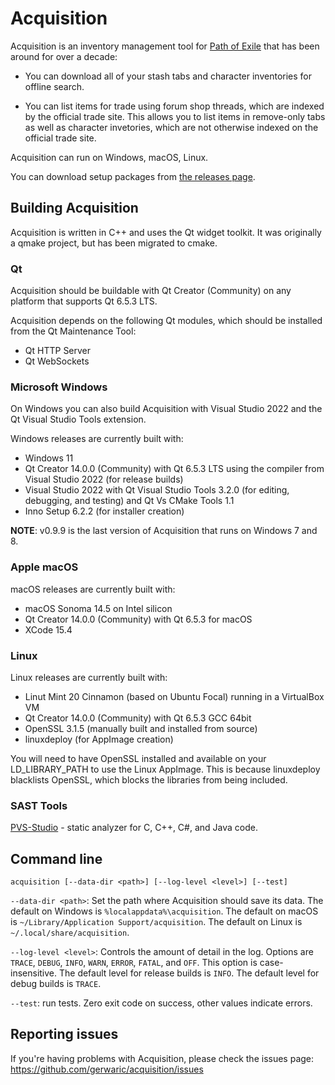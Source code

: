 # Acquisition
Acquisition is an inventory management tool for [Path of Exile](https://www.pathofexile.com/) that has been around for over a decade:

- You can download all of your stash tabs and character inventories for offline search.

- You can list items for trade using forum shop threads, which are indexed by the official trade site. This allows you to list items in remove-only tabs as well as character invetories, which are not otherwise indexed on the official trade site.

Acquisition can run on Windows, macOS, Linux.

You can download setup packages from [the releases page](https://github.com/gerwaric/acquisition/releases).

## Building Acquisition

Acquisition is written in C++ and uses the Qt widget toolkit. It was originally a qmake project, but has been migrated to cmake.

### Qt

Acquisition should be buildable with Qt Creator (Community) on any platform that supports Qt 6.5.3 LTS.

Acquisition depends on the following Qt modules, which should be installed from the Qt Maintenance Tool:
- Qt HTTP Server
- Qt WebSockets

### Microsoft Windows

On Windows you can also build Acquisition with Visual Studio 2022 and the Qt Visual Studio Tools extension.

Windows releases are currently built with:
- Windows 11
- Qt Creator 14.0.0 (Community) with Qt 6.5.3 LTS using the compiler from Visual Studio 2022 (for release builds)
- Visual Studio 2022 with Qt Visual Studio Tools 3.2.0 (for editing, debugging, and testing) and Qt Vs CMake Tools 1.1
- Inno Setup 6.2.2 (for installer creation)

**NOTE**: v0.9.9 is the last version of Acquisition that runs on Windows 7 and 8.

### Apple macOS

macOS releases are currently built with:
- macOS Sonoma 14.5 on Intel silicon
- Qt Creator 14.0.0 (Community) with Qt 6.5.3 for macOS
- XCode 15.4

### Linux

Linux releases are currently built with:
- Linut Mint 20 Cinnamon (based on Ubuntu Focal) running in a VirtualBox VM
- Qt Creator 14.0.0 (Community) with Qt 6.5.3 GCC 64bit 
- OpenSSL 3.1.5 (manually built and installed from source)
- linuxdeploy (for AppImage creation)

You will need to have OpenSSL installed and available on your LD_LIBRARY_PATH to use the Linux AppImage. This is because linuxdeploy blacklists OpenSSL, which blocks the libraries from being included.

### SAST Tools

[PVS-Studio](https://pvs-studio.com/en/pvs-studio/?utm_source=website&utm_medium=github&utm_campaign=open_source) - static analyzer for C, C++, C#, and Java code.

## Command line

`acquisition [--data-dir <path>] [--log-level <level>] [--test]`

`--data-dir <path>`:
	Set the path where Acquisition should save its data.
	The default on Windows is `%localappdata%\acquisition`.
	The default on macOS is `~/Library/Application Support/acquisition`.
	The default on Linux is `~/.local/share/acquisition`.

`--log-level <level>`:
	Controls the amount of detail in the log.
	Options are `TRACE`, `DEBUG`, `INFO`, `WARN`, `ERROR`, `FATAL`, and `OFF`.
 	This option is case-insensitive.
	The default level for release builds is `INFO`.
	The default level for debug builds is `TRACE`.

`--test`:
	run tests. Zero exit code on success, other values indicate errors.

## Reporting issues

If you're having problems with Acquisition, please check the issues page: https://github.com/gerwaric/acquisition/issues
